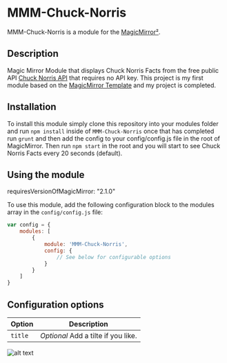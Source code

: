 # MMM-Chuck-Norris

MMM-Chuck-Norris is a module for the [MagicMirror²](https://github.com/MichMich/MagicMirror/).

## Description
Magic Mirror Module that displays Chuck Norris Facts from the free public API [Chuck Norris API](https://api.chucknorris.io/) that requires no API key. This project is my first module based on the [MagicMirror Template](https://github.com/roramirez/MagicMirror-Module-Template) and my project is completed.

## Installation
To install this module simply clone this repository into your modules folder and run `npm install` inside of `MMM-Chuck-Norris` once that has completed run `grunt` and then add the config to your config/config.js file in the root of MagicMirror. Then run `npm start` in the root and you will start to see Chuck Norris Facts every 20 seconds (default).

## Using the module

requiresVersionOfMagicMirror: "2.1.0"

To use this module, add the following configuration block to the modules array in the `config/config.js` file:
```js
var config = {
    modules: [
        {
            module: 'MMM-Chuck-Norris',
            config: {
                // See below for configurable options
            }
        }
    ]
}
```

## Configuration options

| Option           | Description
|----------------- |-----------
| `title`          | *Optional* Add a tilte if you like.

![alt text](https://previews.dropbox.com/p/thumb/AAL5k9oW_c0p68oB4BZK58iRodI717bL9mMwF_AgZvfoPben6lXRP1THK6oT1K_qz-6Mll0AyS5PMLwaiIWXajas3XKLyLNVtgL0xfUWHOvfWeNyNeVZgzbFyOwVvtDsAnnIz6HSqtQqo_jJJitdvcMn5aTFuwgnhg5-5NOdE8dQJU73cyQ2Ju3h44_KsVVZ8MXFM8_Wx8gCJO7zRhuLHrIaY2zF-l3Q3k8RkQfx7PGpXg/p.png?size=2048x1536&size_mode=3 "Screen Shot for MMM-Chuck-Norris")

